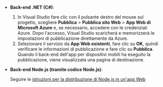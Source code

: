 
* **Back-end .NET (C#)**:  
  
  1. In Visual Studio fare clic con il pulsante destro del mouse sul progetto, scegliere **Pubblica** > **Pubblica sito Web** > **App Web di Microsoft Azure** e, se necessario, accedere con le credenziali Azure. Dopo l'accesso, Visual Studio scaricherà e memorizzerà le impostazioni di pubblicazione direttamente da Azure.
  2. Selezionare il servizio da **App Web esistenti**, fare clic su **OK**, quindi verificare le informazioni di pubblicazione e fare clic su **Pubblica**. Quando il back-end dell'app per dispositivi mobili ha eseguito la pubblicazione, viene visualizzata una pagina di destinazione.
* **Back-end Node.js (tramite codice Node.js)**:
  
     Seguire le [istruzioni per la distribuzione di Node.js in un'app Web](../articles/app-service-web/web-sites-nodejs-develop-deploy-mac.md)

<!---HONumber=AcomDC_1223_2015-->